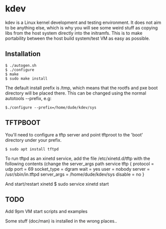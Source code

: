 kdev
=============================

kdev is a Linux kernel development and testing environment.
It does not aim to be anything else, which is why you will see
some weird stuff as copying libs from the host system directly
into the initramfs. This is to make portability between the host
build system/test VM as easy as possible.


Installation
------------

    $ ./autogen.sh
    $ ./configure
    $ make
    $ sudo make install

The default install prefix is /tmp, which means that
the rootfs and pxe boot directory will be placed there.
This can be changed using the normal autotools --prefix, e.g:

    $./configure --prefix=/home/dude/kdev/sys 


TFTPBOOT
--------------
You'll need to configure a tftp server and point tftproot
to the 'boot' directory under your prefix.

    $ sudo apt install tftpd

To run tftpd as an xinetd service, add the file /etc/xinetd.d/tftp 
with the following contents (change the server\_args path
    service tftp
    {
 	    protocol        = udp
	    port            = 69
	    socket_type     = dgram
	    wait            = yes
	    user            = nobody
	    server          = /usr/sbin/in.tftpd
	    server_args     = /home/dude/kdev/sys
	    disable         = no
    }

And start/restart xinetd
    $ sudo service xinetd start


TODO
--------
Add 9pm VM start scripts and examples

Some stuff (doc/man) is installed in the wrong places..
